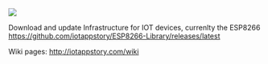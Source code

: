 <img src="https://github.com/iotappstory/ESP8266-Library/blob/master/readme.jpg"/>

Download and update Infrastructure for IOT devices, currenlty the ESP8266 https://github.com/iotappstory/ESP8266-Library/releases/latest

Wiki pages: http://iotappstory.com/wiki
